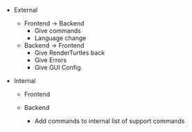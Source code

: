 * External
    * Frontend -> Backend
        * Give commands
        * Language change
    * Backend -> Frontend
        * Give RenderTurtles back
        * Give Errors
        * Give GUI Config
        
* Internal
    * Frontend
    
    * Backend
        * Add commands to internal list of support commands

